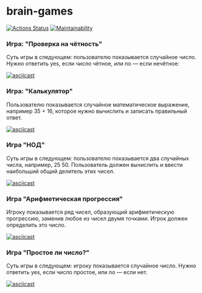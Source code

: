 # brain-games
<!-- ### Hexlet tests and linter status: -->
[![Actions Status](https://github.com/Kaun/python-project-lvl1/workflows/hexlet-check/badge.svg)](https://github.com/Kaun/python-project-lvl1/actions) [![Maintainability](https://api.codeclimate.com/v1/badges/44435f40524fc87b77d7/maintainability)](https://codeclimate.com/github/Kaun/python-project-lvl1/maintainability)

### Игра: "Проверка на чётность"

Суть игры в следующем: пользователю показывается случайное число. Нужно ответить yes, если число чётное, или no — если нечётное:

[![asciicast](https://asciinema.org/a/gXpO4MtSCZ9nAafgy1vnCpgNY.svg)](https://asciinema.org/a/gXpO4MtSCZ9nAafgy1vnCpgNY)
### Игра: "Калькулятор"

Пользователю показывается случайное математическое выражение, например 35 + 16, которое нужно вычислить и записать правильный ответ.

[![asciicast](https://asciinema.org/a/CAidqZxaAOGGj11nqtePGDlkn.svg)](https://asciinema.org/a/CAidqZxaAOGGj11nqtePGDlkn)
### Игра "НОД"
Суть игры в следующем: пользователю показывается два случайных числа, например, 25 50. Пользователь должен вычислить и ввести наибольший общий делитель этих чисел.

[![asciicast](https://asciinema.org/a/POaK5ddY7GWcxOWwJZCSW7FJm.svg)](https://asciinema.org/a/POaK5ddY7GWcxOWwJZCSW7FJm)
### Игра "Арифметическая прогрессия"
Игроку показывается ряд чисел, образующий арифметическую прогрессию, заменив любое из чисел двумя точками. Игрок должен определить это число.

[![asciicast](https://asciinema.org/a/byLTGK1PxNu10kWLGMlptiwM7.svg)](https://asciinema.org/a/byLTGK1PxNu10kWLGMlptiwM7)
### Игра "Простое ли число?"
Суть игры в следующем: игроку показывается случайное число. Нужно ответить yes, если число простое, или no — если нет.

[![asciicast](https://asciinema.org/a/UHwAiHIJgKvRjGacZfS5fYfYC.svg)](https://asciinema.org/a/UHwAiHIJgKvRjGacZfS5fYfYC)